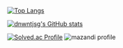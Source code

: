 <!--
### Hi there 👋


**dnwntjsg/dnwntjsg** is a ✨ _special_ ✨ repository because its `README.md` (this file) appears on your GitHub profile.

Here are some ideas to get you started:

- 🔭 I’m currently working on ...
- 🌱 I’m currently learning ...
- 👯 I’m looking to collaborate on ...
- 🤔 I’m looking for help with ...
- 💬 Ask me about ...
- 📫 How to reach me: ...
- 😄 Pronouns: ...
- ⚡ Fun fact: ...
-->


[![Top Langs](https://github-readme-stats.vercel.app/api/top-langs/?username=dnwntjsg&layout=compact&theme=tokyonight&langs_count=8)](https://github.com/songyeon7/songyeon7/edit/main/README.md)


[![dnwntjsg's GitHub stats](https://github-readme-stats.vercel.app/api?username=dnwntjsg&theme=tokyonight)](https://github.com/anuraghazra/github-readme-stats)


[![Solved.ac Profile](http://mazassumnida.wtf/api/v2/generate_badge?boj=dnwntjsg)](https://solved.ac/dnwntjsg/)
![mazandi profile](http://mazandi.herokuapp.com/api?handle=dnwntjsg&theme=warm)




<!--[![dnwntjsg's GitHub stats](https://github-readme-stats.vercel.app/api?username=dnwntjsg&theme=tokyonight)](https://github.com/anuraghazra/github-readme-stats)-->
